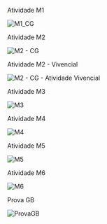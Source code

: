 Atividade M1

![M1_CG](https://github.com/glorenzatto/AtividadesCG/assets/120614632/2bfcda08-73f8-48c7-95cb-268a52028086)

Atividade M2

![M2 - CG](https://github.com/glorenzatto/AtividadesCG/assets/120614632/a23d8237-c063-4ce9-a909-0583f8567946)

Atividade M2 - Vivencial

![M2 - CG - Atividade Vivencial](https://github.com/glorenzatto/AtividadesCG/assets/120614632/bdac396a-3076-4c2f-8367-ce96e204886a)

Atividade M3

![M3](https://github.com/glorenzatto/AtividadesCG/assets/120614632/72593bd4-5a52-4121-b6ab-a1cbc0e9a96c)

Atividade M4

![M4](https://github.com/glorenzatto/AtividadesCG/assets/120614632/fcc2d99c-479d-4ffb-b024-4517248314b8)

Atividade M5

![M5](https://github.com/glorenzatto/AtividadesCG/assets/120614632/e6a55fe7-5d03-4260-9f25-4cc2bf588d13)

Atividade M6

![M6](https://github.com/glorenzatto/AtividadesCG/assets/120614632/ecec476c-247b-4183-bc8a-339e64c90c47)

Prova GB

![ProvaGB](https://github.com/glorenzatto/AtividadesCG/assets/120614632/45b0ecac-df7f-4ef9-ae94-c691dc0a29b3)




